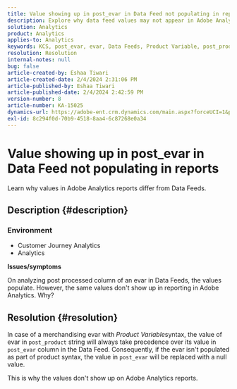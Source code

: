 ```yaml
---
title: Value showing up in post_evar in Data Feed not populating in reports
description: Explore why data feed values may not appear in Adobe Analytics report.
solution: Analytics
product: Analytics
applies-to: Analytics
keywords: KCS, post_evar, evar, Data Feeds, Product Variable, post_product, Values
resolution: Resolution
internal-notes: null
bug: false
article-created-by: Eshaa Tiwari
article-created-date: 2/4/2024 2:31:06 PM
article-published-by: Eshaa Tiwari
article-published-date: 2/4/2024 2:42:59 PM
version-number: 8
article-number: KA-15025
dynamics-url: https://adobe-ent.crm.dynamics.com/main.aspx?forceUCI=1&pagetype=entityrecord&etn=knowledgearticle&id=e1d92807-6ac3-ee11-9079-6045bd006295
exl-id: 8c294f0d-70b9-4518-8aa4-6c87268e0a34
---
```

# Value showing up in post_evar in Data Feed not populating in reports


Learn why values in Adobe Analytics reports differ from Data Feeds.

## Description {#description}


### <b>Environment</b>

- Customer Journey Analytics
- Analytics


<b>Issues/symptoms</b>

On analyzing post processed column of an evar in Data Feeds, the values populate. However, the same values don't show up in reporting in Adobe Analytics. Why?






## Resolution {#resolution}


In case of a merchandising evar with *Product Variable*syntax, the value of evar in `post_product` string will always take precedence over its value in `post_evar` column in the Data Feed. Consequently, if the evar isn't populated as part of product syntax, the value in `post_evar` will be replaced with a null value.

This is why the values don't show up on Adobe Analytics reports.
